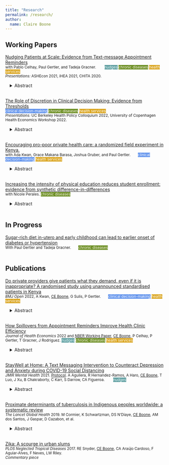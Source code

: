 ```yaml
---
title: "Research"
permalink: /research/
author:
  name: Claire Boone
---
```

<meta name="description" content="Overview of Claire Boone's research.">

## Working Papers  
<u>Nudging Patients at Scale: Evidence from Text-message Appointment Reminders</u> <br/>
<small> with Pablo Celhay, Paul Gertler, and Tadeja Gracner.   <span style="background-color:cadetblue; color:Azure">nudges</span>
 <span style="background-color:olivedrab; color:floralwhite">chronic diseases</span>
 <span style="background-color:goldenrod; color:white">health services</span><br>
*Presentations:* ASHEcon 2021, iHEA 2021, CHITA 2020. </small> 
<div style="margin-left: 1em;">
<details>
<summary>Abstract</summary>
<small>
<p>We study how reminding high-risk patients of their upcoming preventative, primary care appointments impacts health behaviors. We use a natural experiment in Chile, where text-message appointment reminders were scaled up nation-wide over three years at public, primary care clinics. Our data come from national medical, medication, hospitalization, and mortality records and include over 300,000 patients, all recently diagnosed with type 2 diabetes and/or hypertension. We find that nudging patients to attend their preventative care appointments increases visits by 5 to 7%, results that are about half as large as published smaller-scale or efficacy trials. Our results increase to 9 to 11% after taking clinic-level compliance into account, where on average 53% of eligible patients were sent text-message reminders. This increase in primary care utilization translates into an 11% increase in health screening. Reminders also lead to a 42% improvement in anti-hypertensive medication adherence, which is largely attributed to patients having any active prescription. Last, SMS reminders lead to a 17% increase in cardiovascular hospitalizations coupled with a reduction in in-hospital mortality, suggesting an increase in referrals through primary care or timely care-seeking behavior of emergency and specialized health services. Our findings are particularly important for settings with a gate-keeping healthcare model, which is common in OECD countries. In this type of system, patients must first visit their primary care provider before being approved for tests, prescribed medication, or referred to speciality and hospital care. This paper shows that through intervening at the first step in the cascade of care, even a light touch intervention such as text-message reminders can have large and meaningful downstream impacts.</p>  
</small>
</details> 
</div> 
<br/>

<u>The Role of Discretion in Clinical Decision Making: Evidence from Thresholds</u> <br/> 
<small> <span style="background-color:cornflowerblue; color:white">clinical decision-making</span>
<span style="background-color:olivedrab; color:floralwhite">chronic diseases</span>
 <span style="background-color:goldenrod; color:white">health services</span><br>
*Presentations:* UC Berkeley Health Policy Colloquium 2022, University of Copenhagen Health Economics Workshop 2022.  </small> 
<div style="margin-left: 1em;">
<details>
<summary>Abstract</summary>
<small>
<p>When a decision maker has discretion, such as a worker reporting their taxable income, threshold-based rules or policies can distort behavior. This has not been studied in the context of medicine where thresholds guide many important diagnosis and treatment decisions. I study the decision to diagnose and treat hypertension, defined as blood pressure of at least 140/90 mmHg. Hypertension is the single most important risk factor for cardiovascular disease, but diagnosis can be challenging because blood pressure is a noisy measure of risk and often overstated in clinic. Using bunching estimation and electronic health records from over 600,000 patients in Chile I find that providers round the blood pressure of up to 62% of patients who test near the threshold, using their discretion to turn a positive test for hypertension into a negative. This behavioral response leads to a more accurate classification of patients in terms of their cardiovascular risk, as measured by future hospitalizations. I find that discretionary decisions are consistent with heuristic thinking: among patients with identical test results, those with characteristics representative of high cardiovascular risk are less likely to be sorted below the diagnostic threshold. These results suggest that in the case of limited information, heuristic thinking and discretionary diagnosis can lead to more accurate decisions and to better patient outcomes, underscoring the importance of clinical skill in achieving an efficient and equitable allocation of health care.</p>  
</small>
</details> 
</div> 
<br/>


<u>Encouraging pro-poor private health care: a randomized field experiment in Kenya.</u> <br/>
<small> with Ada Kwan, Grace Makana Barasa, Joshua Gruber, and Paul Gertler.  <span style="background-color:cornflowerblue; color:white">clinical decision-making</span> <span style="background-color:goldenrod; color:white">health services</span> </small>
<div style="margin-left: 1em;">
<details>
<summary>Abstract</summary>
<small>
<p>Private sector engagement in health reform has been suggested to help reduce healthcare inequities in Sub-Saharan Africa, where populations with the most need seek the least care. We study the simultaneous supply- and demand-side effects of African Health Markets for Equity (AHME), a randomized management intervention that aimed to improve the quality and accessibility of private-sector clinics in Kenya. AHME focused on access to social health insurance, where the government is the payer, as a mechanism to increase the use of affordable, high-quality private care by individuals from lower wealth quintiles. The program was successful at increasing the share of clinics accepting and the share of households enrolled in social health insurance and in turn, the share of clinics' clients from lower wealth quintiles. Efforts to reduce the cost of care must also ensure that the quality of care is maintained. We conducted novel standardized patient (SP) experiments to measure the causal impact of a client not being able to afford full services on quality of care. SPs presented as poor by telling the provider they could only afford KSH 300 in fees. When faced with a client's budget constraint we found that providers reduced the quantity of both necessary and unnecessary care, resulting in lower quality of care for ‘poor' clients compared to non-poor clients. While public insurance is a promising mechanism to connect low-income households to private care, more work must be done to ensure clients of all wealth levels receive high quality care. (Under review at Health Policy and Planning)</p>
</small>
</details> 
</div> 
<br/>


<u>Increasing the intensity of physical education reduces student enrollment: evidence from synthetic difference-in-differences</u> <br/>
<small> with Nicole Perales. <span style="background-color:olivedrab; color:floralwhite">chronic diseases</span> </small> 
<div style="margin-left: 1em;">
<details>
<summary>Abstract</summary>
<small>
<p>Physical education mandates have been used to promote physical activity in the United States, where one in five adolescents are obese. However, previous research demonstrates mixed results in the effect of physical education on student health. We study the effects of two states' physical education policies that each increased the portion of high school physical education time devoted to moderate-to-vigorous physical activity from zero to 50\%. Using a synthetic difference-in-differences design and 17 years of Youth Risk Behavior Surveillance System national surveys, we find the policy has no effect on high school students' physical activity or body mass index on average, and led to a reduction of enrollment in physical education class. This reduction is larger in Idaho, which has no physical education requirement in high school, than in Texas where at least one unit is required. Non-white students, females, and students who watched television on weekdays were most likely to dis-enrol, suggesting that those who stood to gain the most from policy benefited the least by selecting selecting out of physical education once it became more physically demanding. We conclude that school-based physical education policies targeting the intensive margin risk unintended consequences on the extensive margin when physical education enrollment is voluntary.</p>
</small>
</details> 
</div> 
<br/>


## In Progress
<u>Sugar-rich diet in-utero and early childhood can lead to earlier onset of diabetes or hypertension </u> <br/>
<small> With Paul Gertler and Tadeja Gracner.  <span style="background-color:olivedrab; color:floralwhite">chronic diseases </span> </small> <br/> 
<br/>  
  
 
## Publications
[Do private providers give patients what they demand, even if it is inappropriate? A randomised study using unannounced standardised patients
in Kenya](https://claireboone.github.io/files/Kwan_etal_Demanding_BMJ2022.pdf) <br/>
<small>*BMJ Open* 2022, A Kwan, <u>CE Boone</u>, G Sulis, P Gertler.  <span style="background-color:cornflowerblue; color:white">clinical decision-making</span>
<span style="background-color:goldenrod; color:white">health services</span><br/></small>
<div style="margin-left: 1em;">
<details>
<summary>Abstract</summary>
<small>
<p> We use standardized patients to study the effects of a patient demanding one of two possible inappropriate medicines, as examples of trade-offs providers might make between risks, profits, and patient satisfaction. At private clinics in Kenya, demanding a deworming medicine significantly increased its rate of dispensing to 35% (95% CI: 25-44) compared to 3% (95% CI: 0-7) without demanding. Demanding an antibiotic did not change its probability of dispensing. These results show private providers appear to account for both business-driven benefits and individual health impacts when making prescribing decisions.</p> 
</small>  
</details>
</div>   
<br/>  



[How Spillovers from Appointment Reminders Improve Health Clinic Efficiency](https://claireboone.github.io/files/Boone_etal.SMS_JHE2022.pdf) <br/>
<small>*Journal of Health Economics* 2022 and [NBER Working Paper](https://claireboone.github.io/files/Boone_Spillovers_NBER_2020.pdf), <u>CE Boone</u>, P Celhay, P Gertler, T Gracner, J Rodriguez.
 <span style="background-color:cadetblue; color:Azure">nudges</span>
 <span style="background-color:olivedrab; color:floralwhite">chronic diseases</span>
 <span style="background-color:goldenrod; color:white">health services</span>
</small>  
<div style="margin-left: 1em;">
<details>
<summary>Abstract</summary>
<small> 
<p>Missed clinic appointments or no-shows burden health care systems through inefficient use of staff time and resources. Scheduling software combined with automatically sent appointment reminders shows promise to improve clinics’ management through timely cancellations and re-scheduling, but at-scale evidence is missing. We study a nationwide text message appointment reminder program in Chile implemented at primary care clinics for patients with chronic disease. Using longitudinal clinic-level data, we find that the program did not change the number of visits by chronic patients eligible to receive the reminder, but visits from other patients ineligible to receive reminders increased by 5.0% in the first year and 7.4% in the second. Clinics treating more chronic patients and those with a relatively younger patient population benefited more from the program. Scheduling systems combined with automatic appointment reminders were effective in increasing clinics’ ability to care for more patients, likely due to timely cancellations and re-scheduling.</p>  
</small>
</details>  
</div>  
<br/> 


[StayWell at Home: A Text Messaging Intervention to Counteract Depression and Anxiety during COVID-19 Social Distancing](https://claireboone.github.io/files/CBoone_StayWell_JMIR2021.pdf)<br/> 
<small>*JMIR Mental Health* 2021. [Protocol](https://www.researchprotocols.org/2021/1/e23592). A Aguilera,  R Hernandez-Ramos,  A Haro,  <u>CE Boone</u>,  T Luo,  J Xu,  B Chakraborty,  C Karr,  S Darrow,  CA Figueroa.   <span style="background-color:cadetblue; color:Azure">nudges</span> </small><br/> 
<div style="margin-left: 1em;">
<details>
<summary>Abstract</summary>
<small>
<p><u>Background:</u> Social distancing and stay-at-home orders are critical interventions to slow down person-to-person transmission of COVID-19. While these societal changes help to contain the pandemic, they also have unintended negative consequences, including anxiety and depression. We developed StayWell, a daily skills-based SMS text messaging program, to mitigate COVID-19 related depression and anxiety symptoms among people who speak English and Spanish in the United States.<br> 
<br> 
<u>Objective:</u> This paper describes the changes in the anxiety and depression levels of participants in the StayWell program after 60 days of exposure to skills-based SMS text messages.<br> 
<br> 
<u>Methods:</u> We used self-administered, empirically supported web-based questionnaires to assess the demographic and clinical characteristics of StayWell participants. Anxiety and depression were measured using the 2-item Generalized Anxiety Disorder (GAD-2) scale and the 8-item Patient Health Quesstionanire-8 (PHQ-8) scale at baseline and 60-day timepoints. We used paired t-tests to detect the change in PHQ-8 and GAD-2 scores from baseline to follow-up measured 60 days later.<br> 
<br> 
<u>Results:</u> The analytic sample includes 193 participants who completed both the baseline and 60-day exit questionnaires. At the 60-day time point, there were statistically significant reductions in both PHQ-8 and GAD-2 scores from baseline. We found an average reduction of -1.72 (95% CI: -2.35, -1.09) in PHQ-8 scores and -0.48 (95% CI: -0.71, -0.25) in GAD-2 scores. This translated to an 18.5% and 17.2% reduction in mean PHQ-8 scores and GAD-2, respectively.<br> 
<br> 
<u>Conclusions:</u> StayWell is a low-intensity, cost-effective, and accessible population-level mental health intervention. Participation in StayWell focused on COVID-19 mental health coping skills and was related to improved depression and anxiety symptoms. In addition to improvements in outcomes, we found high levels of engagement during the 60-day intervention period. Text messaging interventions could serve as an important public health tool for disseminating strategies to manage mental health. Clinical Trial: ClinicalTrials.gov Identifier: NCT04473599  </p>  
</small>  
</details>
</div>   
<br/>  

[Proximate determinants of tuberculosis in Indigenous peoples worldwide: a systematic review](https://claireboone.github.io/files/CBoone_Tuberculosis_LancetGlobalHealth2019.pdf)<br>
<small>*The Lancet Global Health* 2019. M Cormier, K Schwartzman, DS N’Diaye, <u>CE Boone</u>, AM dos Santos, J Gaspar, D Cazabon, et al. 
</small><br/> 
<div style="margin-left: 1em;">
<details>
<summary>Abstract</summary>
<small>
<p><u>Background:</u> Indigenous peoples worldwide carry a disproportionate tuberculosis burden. There is an increasing awareness of the effect of social determinants and proximate determinants such as alcohol use, overcrowding, type 1 and type 2 diabetes, substance misuse, HIV, food insecurity and malnutrition, and smoking on the burden of tuberculosis. We aimed to understand the potential contribution of such determinants to tuberculosis in Indigenous peoples and to document steps taken to address them. <br> 
<br> 
<u>Methods:</u> We did a systematic review using seven databases (MEDLINE, Embase, CINAHL, Global Health, BIOSIS Previews, Web of Science, and the Cochrane Library). We identified English language articles published from Jan 1, 1980, to Dec 20, 2017, reporting the prevalence of proximate determinants of tuberculosis and preventive programmes targeting these determinants in Indigenous communities worldwide. We included any randomised controlled trials, controlled studies, cohort studies, cross-sectional studies, case reports, and qualitative research. Exclusion criteria were articles in languages other than English, full text not available, population was not Indigenous, focused exclusively on children or older people, and studies that focused on pharmacological interventions.<br> 
<br> 
<u>Findings:</u> Of 34 255 articles identified, 475 were eligible for inclusion. Most studies confirmed a higher prevalence of proximate determinants in Indigenous communities than in the general population. Diabetes was more frequent in Indigenous communities within high-income countries versus in low-income countries. The prevalence of alcohol use was generally similar to that among non-Indigenous groups, although patterns of drinking often differed. Smoking prevalence and smokeless tobacco consumption were commonly higher in Indigenous groups than in non-Indigenous groups. Food insecurity was highly prevalent in most Indigenous communities evaluated. Substance use was more frequent in Indigenous inhabitants of high-income countries than of low-income countries, with wide variation across Indigenous communities. The literature pertaining to HIV, crowding, and housing conditions among Indigenous peoples was too scant to draw firm conclusions. Preventive programmes that are culturally appropriate targeting these determinants appear feasible, although their effectiveness is largely unproven.<br> 
<br> 
<u>Interpretation:</u> Indigenous peoples were generally reported to have a higher prevalence of several proximate determinants of tuberculosis than non-Indigenous peoples, with wide variation across Indigenous communities. These findings emphasise the need for community-led, culturally appropriate strategies to address smoking, food insecurity, and diabetes in Indigenous populations as important public health goals in their own right, and also to reduce the burden of tuberculosis.<br> 
<br> 
<u>Funding:</u> Canadian Institutes of Health Research. </p>  
</small>  
</details>
</div>   
<br/>  

[Zika: A scourge in urban slums](https://claireboone.github.io/files/CBoone_Zika_PLOSNTD2017.pdf)<br>
<small>*PLOS Neglected Tropical Diseases* 2017. RE Snyder, <u>CE Boone</u>, CA Araújo Cardoso, F Aguiar-Alves, F Neves, LW Riley.
<br> 
*Commentary piece*
</small> 

 

